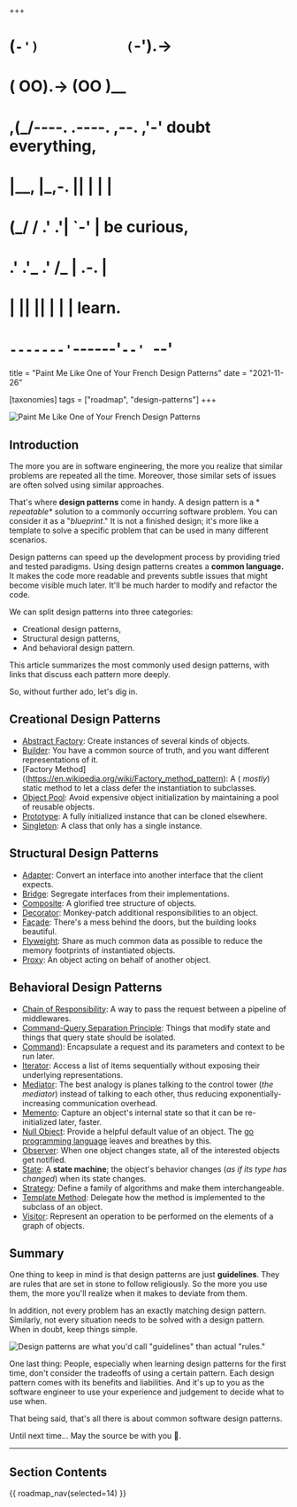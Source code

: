 +++
#   (`-')           (`-').->
#   ( OO).->        (OO )__
# ,(_/----. .----. ,--. ,'-' doubt everything,
# |__,    |\_,-.  ||  | |  |
#  (_/   /    .' .'|  `-'  | be curious,
#  .'  .'_  .'  /_ |  .-.  |
# |       ||      ||  | |  | learn.
# `-------'`------'`--' `--'

title = "Paint Me Like One of Your French Design Patterns"
date = "2021-11-26"

[taxonomies]
tags = ["roadmap", "design-patterns"]
+++

![Paint Me Like One of Your French Design Patterns](/images/size/w1200/2024/03/design-pattern.png)

## Introduction

The more you are in software engineering, the more you realize that similar
problems are repeated all the time. Moreover, those similar sets of issues are
often solved using similar approaches.

That's where **design patterns** come in handy. A design pattern is a *
*repeatable** solution to a commonly occurring software problem. You can
consider it as a "*blueprint*." It is not a finished design; it's more like a
template to solve a specific problem that can be used in many different
scenarios.

Design patterns can speed up the development process by providing tried and
tested paradigms. Using design patterns creates a **common language.** It makes
the code more readable and prevents subtle issues that might become visible much
later. It'll be much harder to modify and refactor the code.

We can split design patterns into three categories:

* Creational design patterns,
* Structural design patterns,
* And behavioral design pattern.

This article summarizes the most commonly used design patterns, with links that
discuss each pattern more deeply.

So, without further ado, let's dig in.

## Creational Design Patterns

* [Abstract Factory](https://en.wikipedia.org/wiki/Abstract_factory_pattern):
  Create instances of several kinds of objects.
* [Builder](https://en.wikipedia.org/wiki/Builder_pattern): You have a common
  source of truth, and you want different representations of it.
* [Factory Method]((https://en.wikipedia.org/wiki/Factory_method_pattern): A (
  *mostly*) static method to let a class defer the instantiation to subclasses.
* [Object Pool](https://en.wikipedia.org/wiki/Object_pool_pattern): Avoid
  expensive object initialization by maintaining a pool of reusable objects.
* [Prototype](https://en.wikipedia.org/wiki/Prototype_pattern): A fully
  initialized instance that can be cloned elsewhere.
* [Singleton](https://en.wikipedia.org/wiki/Singleton_pattern): A class that
  only has a single instance.

## Structural Design Patterns

* [Adapter](https://en.wikipedia.org/wiki/Adapter_pattern): Convert an interface
  into another interface that the client expects.
* [Bridge](https://en.wikipedia.org/wiki/Bridge_pattern): Segregate interfaces
  from their implementations.
* [Composite](https://en.wikipedia.org/wiki/Composite_pattern): A glorified tree
  structure of objects.
* [Decorator](https://en.wikipedia.org/wiki/Decorator_pattern): Monkey-patch
  additional responsibilities to an object.
* [Façade](https://en.wikipedia.org/wiki/Facade_pattern): There's a mess behind
  the doors, but the building looks beautiful.
* [Flyweight](https://en.wikipedia.org/wiki/Flyweight_pattern): Share as much
  common data as possible to reduce the memory footprints of instantiated
  objects.
* [Proxy](https://en.wikipedia.org/wiki/Proxy_pattern): An object acting on
  behalf of another object.

## Behavioral Design Patterns

* [Chain of Responsibility](https://en.wikipedia.org/wiki/Chain-of-responsibility_pattern):
  A way to pass the request between a pipeline of middlewares.
* [Command-Query Separation Principle](https://en.wikipedia.org/wiki/Command%E2%80%93query_separation):
  Things that modify state and things that query state should be isolated.
* [Command](https://en.wikipedia.org/wiki/Command_pattern)): Encapsulate a
  request and its parameters and context to be run later.
* [Iterator](https://en.wikipedia.org/wiki/Iterator_pattern): Access a list of
  items sequentially without exposing their underlying representations.
* [Mediator](https://en.wikipedia.org/wiki/Mediator_pattern): The best analogy
  is planes talking to the control tower (*the mediator*) instead of talking to
  each other, thus reducing exponentially-increasing communication overhead.
* [Memento](https://en.wikipedia.org/wiki/Memento_pattern): Capture an object's
  internal state so that it can be re-initialized later, faster.
* [Null Object](https://en.wikipedia.org/wiki/Null_object_pattern): Provide a
  helpful default value of an object.
  The [go programming language](https://go.dev/) leaves and breathes by this.
* [Observer](https://en.wikipedia.org/wiki/Observer_pattern): When one object
  changes state, all of the interested objects get notified.
* [State](https://en.wikipedia.org/wiki/State_pattern): A **state machine**; the
  object's behavior changes (_as if its type has changed_) when its state
  changes.
* [Strategy](https://en.wikipedia.org/wiki/Strategy_pattern): Define a family of
  algorithms and make them interchangeable.
* [Template Method](https://en.wikipedia.org/wiki/Template_method_pattern):
  Delegate how the method is implemented to the subclass of an object.
* [Visitor](https://en.wikipedia.org/wiki/Visitor_pattern): Represent an
  operation to be performed on the elements of a graph of objects.

## Summary

One thing to keep in mind is that design patterns are just **guidelines**. They
are rules that are set in stone to follow religiously. So the more you use them,
the more you'll realize when it makes to deviate from them.

In addition, not every problem has an exactly matching design pattern.
Similarly, not every situation needs to be solved with a design pattern. When in
doubt, keep things simple.

![Design patterns are what you'd call "guidelines" than actual "rules."](/images/2021/11/guidelines.jpeg)

One last thing: People, especially when learning design patterns for the first
time, don't consider the tradeoffs of using a certain pattern. Each design
pattern comes with its benefits and liabilities. And it's up to you as the
software engineer to use your experience and judgement to decide what to use
when.

That being said, that's all there is about common software design patterns.

Until next time... May the source be with you 🦄.

--------

## Section Contents

{{ roadmap_nav(selected=14) }}
